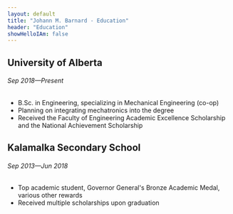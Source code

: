 ```yaml
---
layout: default
title: "Johann M. Barnard - Education"
header: "Education"
showHelloIAm: false
---
```


## University of Alberta

###### Sep 2018&mdash;Present

- B.Sc. in Engineering, specializing in Mechanical Engineering (co-op)
- Planning on integrating mechatronics into the degree
- Received the Faculty of Engineering Academic Excellence Scholarship and the National Achievement Scholarship

## Kalamalka Secondary School

###### Sep 2013&mdash;Jun 2018

- Top academic student, Governor General's Bronze Academic Medal, various other rewards
- Received multiple scholarships upon graduation
